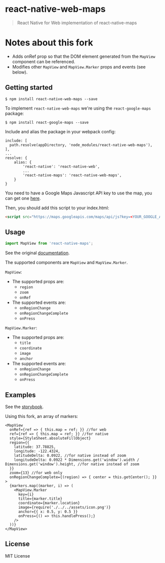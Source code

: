 # react-native-web-maps
> React Native for Web implementation of react-native-maps

# Notes about this fork
- Adds onRef prop so that the DOM element generated from the `MapView` component can be referenced.
- Modifies other `MapView` and `MapView.Marker` props and events (see below).

## Getting started
`$ npm install react-native-web-maps --save`

To implement `react-native-web-maps` we're using the `react-google-maps` package:

`$ npm install react-google-maps --save`

Include and alias the package in your webpack config:

```
include: [
  path.resolve(appDirectory, 'node_modules/react-native-web-maps'),
],
...
resolve: {
    alias: {
        'react-native': 'react-native-web',
        ...
        'react-native-maps': 'react-native-web-maps',
    }
}
```

You need to have a Google Maps Javascript API key to use the map, you can get one [here](https://developers.google.com/maps/documentation/javascript/get-api-key).

Then, you should add this script to your index.html:
``` html
<script src="https://maps.googleapis.com/maps/api/js?key=<YOUR_GOOGLE_API_KEY>"></script>
```

## Usage

``` javascript
import MapView from 'react-native-maps';
```
See the original [documentation](https://github.com/airbnb/react-native-maps).

The supported components are `MapView` and `MapView.Marker`.

`MapView`:
- The supported props are:
    - `region`
    - `zoom`
    - `onRef`
- The supported events are:
    - `onRegionChange`
    - `onRegionChangeComplete`
    - `onPress`

`MapView.Marker`:
- The supported props are:
    - `title`
    - `coordinate`
    - `image`
    - `anchor`
- The supported events are:
    - `onRegionChange`
    - `onRegionChangeComplete`
    - `onPress`


## Examples
See the [storybook](https://react-native-web-community.github.io/react-native-web-maps/storybook/index.html).

Using this fork, an array of markers:

```
<MapView
  onRef={ref => { this.map = ref; }} //for web
  ref={ref => { this.map = ref; }} //for native
  style={StyleSheet.absoluteFillObject}
  region={{
    latitude: 37.78825,
    longitude: -122.4324,
    latitudeDelta: 0.0922, //for native instead of zoom
    longitudeDelta: 0.0922 * Dimensions.get('window').width / Dimensions.get('window').height, //for native instead of zoom
  }}
  zoom={13} //for web only
  onRegionChangeComplete={(region) => { center = this.getCenter(); }}
>
  {markers.map((marker, i) => (
    <MapView.Marker
      key={i}
      title={marker.title}
      coordinate={marker.location}
      image={require('./../../assets/icon.png')}
      anchor={{ x: 0.5, y: 0.5 }}
      onPress={() => this.handlePress();}
    />
  ))}
</MapView>
```

## License
MIT License
